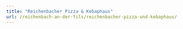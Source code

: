 ```yaml
---
title: "Reichenbacher Pizza & Kebaphaus"
url: /reichenbach-an-der-fils/reichenbacher-pizza-und-kebaphaus/
---
```

